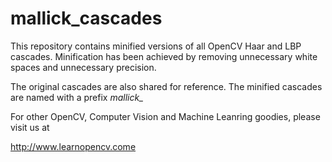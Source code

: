 # mallick_cascades

This repository contains minified versions of all OpenCV Haar and LBP cascades. Minification has been achieved by removing unnecessary white spaces and unnecessary precision. 

The original cascades are also shared for reference. The minified cascades are named with a prefix *mallick_*


For other OpenCV, Computer Vision and Machine Leanring goodies, please visit us at 

http://www.learnopencv.come 

